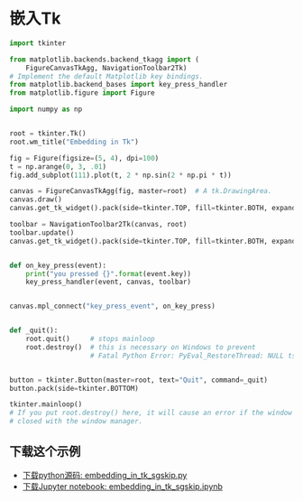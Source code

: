 # 嵌入Tk

```python
import tkinter

from matplotlib.backends.backend_tkagg import (
    FigureCanvasTkAgg, NavigationToolbar2Tk)
# Implement the default Matplotlib key bindings.
from matplotlib.backend_bases import key_press_handler
from matplotlib.figure import Figure

import numpy as np


root = tkinter.Tk()
root.wm_title("Embedding in Tk")

fig = Figure(figsize=(5, 4), dpi=100)
t = np.arange(0, 3, .01)
fig.add_subplot(111).plot(t, 2 * np.sin(2 * np.pi * t))

canvas = FigureCanvasTkAgg(fig, master=root)  # A tk.DrawingArea.
canvas.draw()
canvas.get_tk_widget().pack(side=tkinter.TOP, fill=tkinter.BOTH, expand=1)

toolbar = NavigationToolbar2Tk(canvas, root)
toolbar.update()
canvas.get_tk_widget().pack(side=tkinter.TOP, fill=tkinter.BOTH, expand=1)


def on_key_press(event):
    print("you pressed {}".format(event.key))
    key_press_handler(event, canvas, toolbar)


canvas.mpl_connect("key_press_event", on_key_press)


def _quit():
    root.quit()     # stops mainloop
    root.destroy()  # this is necessary on Windows to prevent
                    # Fatal Python Error: PyEval_RestoreThread: NULL tstate


button = tkinter.Button(master=root, text="Quit", command=_quit)
button.pack(side=tkinter.BOTTOM)

tkinter.mainloop()
# If you put root.destroy() here, it will cause an error if the window is
# closed with the window manager.
```

## 下载这个示例
            
- [下载python源码: embedding_in_tk_sgskip.py](https://matplotlib.org/_downloads/embedding_in_tk_sgskip.py)
- [下载Jupyter notebook: embedding_in_tk_sgskip.ipynb](https://matplotlib.org/_downloads/embedding_in_tk_sgskip.ipynb)